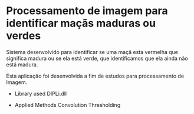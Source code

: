 # Processamento de imagem para identificar maçãs maduras ou verdes

Sistema desenvolvido para identificar se uma maçã esta vermelha que significa madura ou se ela está verde, que identificamos que ela ainda não está madura.

Esta aplicação foi desenvolvida a fim de estudos para processamento de Imagem.

* Library used
  DIPLi.dll

* Applied Methods
  Convolution
  Thresholding

